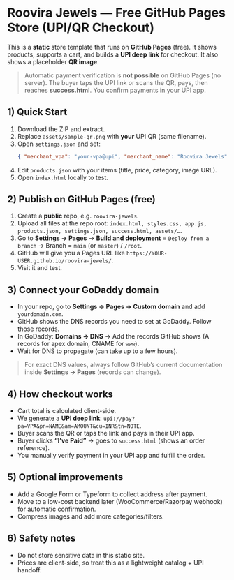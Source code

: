 
# Roovira Jewels — Free GitHub Pages Store (UPI/QR Checkout)

This is a **static** store template that runs on **GitHub Pages** (free). It shows products, supports a cart, and builds a **UPI deep link** for checkout. It also shows a placeholder **QR image**.

> Automatic payment verification is **not possible** on GitHub Pages (no server). The buyer taps the UPI link or scans the QR, pays, then reaches **success.html**. You confirm payments in your UPI app.

## 1) Quick Start
1. Download the ZIP and extract.
2. Replace `assets/sample-qr.png` with **your** UPI QR (same filename).
3. Open `settings.json` and set:
   ```json
   { "merchant_vpa": "your-vpa@upi", "merchant_name": "Roovira Jewels" }
   ```
4. Edit `products.json` with your items (title, price, category, image URL).
5. Open `index.html` locally to test.

## 2) Publish on GitHub Pages (free)
1. Create a **public** repo, e.g. `roovira-jewels`.
2. Upload all files at the repo root: `index.html, styles.css, app.js, products.json, settings.json, success.html, assets/…`.
3. Go to **Settings → Pages** → **Build and deployment** = `Deploy from a branch` → Branch = `main` (or `master`) / `/root`.
4. GitHub will give you a Pages URL like `https://YOUR-USER.github.io/roovira-jewels/`.
5. Visit it and test.

## 3) Connect your GoDaddy domain
- In your repo, go to **Settings → Pages → Custom domain** and add `yourdomain.com`.  
- GitHub shows the DNS records you need to set at GoDaddy. Follow those records.
- In GoDaddy: **Domains → DNS** → Add the records GitHub shows (A records for apex domain, CNAME for `www`).  
- Wait for DNS to propagate (can take up to a few hours).

> For exact DNS values, always follow GitHub’s current documentation inside **Settings → Pages** (records can change).

## 4) How checkout works
- Cart total is calculated client-side.
- We generate a **UPI deep link**: `upi://pay?pa=VPA&pn=NAME&am=AMOUNT&cu=INR&tn=NOTE`.
- Buyer scans the QR or taps the link and pays in their UPI app.
- Buyer clicks **“I’ve Paid”** → goes to `success.html` (shows an order reference).  
- You manually verify payment in your UPI app and fulfill the order.

## 5) Optional improvements
- Add a Google Form or Typeform to collect address after payment.
- Move to a low-cost backend later (WooCommerce/Razorpay webhook) for automatic confirmation.
- Compress images and add more categories/filters.

## 6) Safety notes
- Do not store sensitive data in this static site.
- Prices are client-side, so treat this as a lightweight catalog + UPI handoff.
